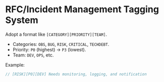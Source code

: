 # RFC/Incident Management Tagging System

Adopt a format like `[CATEGORY][PRIORITY][TEAM]`.

* Categories: `OBS`, `BUG`, `RISK`, `CRITICAL`, `TECHDEBT`.
* Priority: `P0` (highest) → `P3` (lowest).
* Team: `DEV`, `OPS`, etc.

Example:

```js
// [RISK][P0][DEV] Needs monitoring, logging, and notification
```
